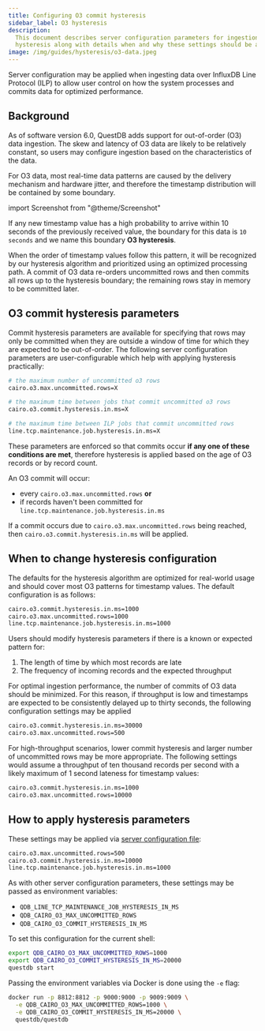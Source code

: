 ```yaml
---
title: Configuring O3 commit hysteresis
sidebar_label: O3 hysteresis
description:
  This document describes server configuration parameters for ingestion
  hysteresis along with details when and why these settings should be applied
image: /img/guides/hysteresis/o3-data.jpeg
---
```


Server configuration may be applied when ingesting data over InfluxDB Line
Protocol (ILP) to allow user control on how the system processes and commits
data for optimized performance.

## Background

As of software version 6.0, QuestDB adds support for out-of-order (O3) data
ingestion. The skew and latency of O3 data are likely to be relatively constant,
so users may configure ingestion based on the characteristics of the data.

For O3 data, most real-time data patterns are caused by the delivery mechanism
and hardware jitter, and therefore the timestamp distribution will be contained
by some boundary.

import Screenshot from "@theme/Screenshot"

<Screenshot
  alt="A diagram showing how data may arrive with random timings from clients due to network jitter or latency"
  height={334}
  src="/img/guides/hysteresis/o3-data.jpeg"
  title="Records with various network-induced delays"
  width={650}
/>

If any new timestamp value has a high probability to arrive within 10 seconds of
the previously received value, the boundary for this data is `10 seconds` and we
name this boundary **O3 hysteresis**.

When the order of timestamp values follow this pattern, it will be recognized by
our hysteresis algorithm and prioritized using an optimized processing path. A
commit of O3 data re-orders uncommitted rows and then commits all rows up to the
hysteresis boundary; the remaining rows stay in memory to be committed later.

## O3 commit hysteresis parameters

Commit hysteresis parameters are available for specifying that rows may only be
committed when they are outside a window of time for which they are expected to
be out-of-order. The following server configuration parameters are
user-configurable which help with applying hysteresis practically:

```bash
# the maximum number of uncommitted o3 rows
cairo.o3.max.uncommitted.rows=X

# the maximum time between jobs that commit uncommitted o3 rows
cairo.o3.commit.hysteresis.in.ms=X

# the maximum time between ILP jobs that commit uncommitted rows
line.tcp.maintenance.job.hysteresis.in.ms=X
```

These parameters are enforced so that commits occur **if any one of these
conditions are met**, therefore hysteresis is applied based on the age of O3
records or by record count.

An O3 commit will occur:

- every `cairo.o3.max.uncommitted.rows` **or**
- if records haven't been committed for
  `line.tcp.maintenance.job.hysteresis.in.ms`

If a commit occurs due to `cairo.o3.max.uncommitted.rows` being reached, then
`cairo.o3.commit.hysteresis.in.ms` will be applied.

## When to change hysteresis configuration

The defaults for the hysteresis algorithm are optimized for real-world usage and
should cover most O3 patterns for timestamp values. The default configuration is
as follows:

```txt title="Defaults"
cairo.o3.commit.hysteresis.in.ms=1000
cairo.o3.max.uncommitted.rows=1000
line.tcp.maintenance.job.hysteresis.in.ms=1000
```

Users should modify hysteresis parameters if there is a known or expected
pattern for:

1. The length of time by which most records are late
2. The frequency of incoming records and the expected throughput

For optimal ingestion performance, the number of commits of O3 data should be
minimized. For this reason, if throughput is low and timestamps are expected to
be consistently delayed up to thirty seconds, the following configuration
settings may be applied

```txt title="server.conf"
cairo.o3.commit.hysteresis.in.ms=30000
cairo.o3.max.uncommitted.rows=500
```

For high-throughput scenarios, lower commit hysteresis and larger number of
uncommitted rows may be more appropriate. The following settings would assume a
throughput of ten thousand records per second with a likely maximum of 1 second
lateness for timestamp values:

```txt title="server.conf"
cairo.o3.commit.hysteresis.in.ms=1000
cairo.o3.max.uncommitted.rows=10000
```

## How to apply hysteresis parameters

These settings may be applied via
[server configuration file](/docs/reference/configuration/):

```txt title="server.conf"
cairo.o3.max.uncommitted.rows=500
cairo.o3.commit.hysteresis.in.ms=10000
line.tcp.maintenance.job.hysteresis.in.ms=1000
```

As with other server configuration parameters, these settings may be passed as
environment variables:

- `QDB_LINE_TCP_MAINTENANCE_JOB_HYSTERESIS_IN_MS`
- `QDB_CAIRO_O3_MAX_UNCOMMITTED_ROWS`
- `QDB_CAIRO_O3_COMMIT_HYSTERESIS_IN_MS`

To set this configuration for the current shell:

```bash title="Setting environment variables"
export QDB_CAIRO_O3_MAX_UNCOMMITTED_ROWS=1000
export QDB_CAIRO_O3_COMMIT_HYSTERESIS_IN_MS=20000
questdb start
```

Passing the environment variables via Docker is done using the `-e` flag:

```bash
docker run -p 8812:8812 -p 9000:9000 -p 9009:9009 \
  -e QDB_CAIRO_O3_MAX_UNCOMMITTED_ROWS=1000 \
  -e QDB_CAIRO_O3_COMMIT_HYSTERESIS_IN_MS=20000 \
  questdb/questdb
```
